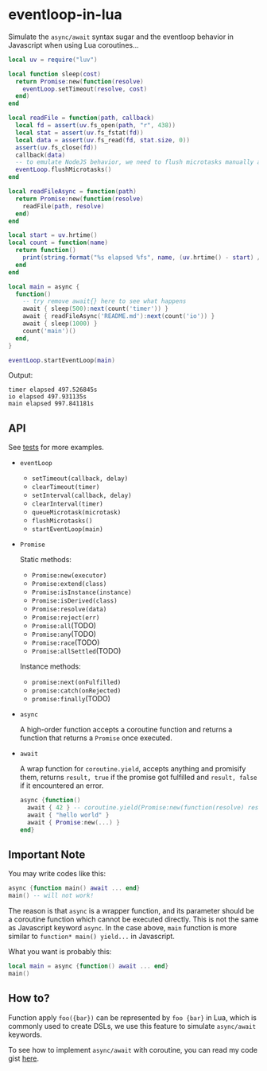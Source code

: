 # eventloop-in-lua

Simulate the `async/await` syntax sugar and the eventloop behavior in Javascript when using Lua coroutines...

```lua
local uv = require("luv")

local function sleep(cost)
  return Promise:new(function(resolve)
    eventLoop.setTimeout(resolve, cost)
  end)
end

local readFile = function(path, callback)
  local fd = assert(uv.fs_open(path, "r", 438))
  local stat = assert(uv.fs_fstat(fd))
  local data = assert(uv.fs_read(fd, stat.size, 0))
  assert(uv.fs_close(fd))
  callback(data)
  -- to emulate NodeJS behavior, we need to flush microtasks manually after each (macro)task
  eventLoop.flushMicrotasks()
end

local readFileAsync = function(path)
  return Promise:new(function(resolve)
    readFile(path, resolve)
  end)
end

local start = uv.hrtime()
local count = function(name)
  return function()
    print(string.format("%s elapsed %fs", name, (uv.hrtime() - start) / 1e6))
  end
end

local main = async {
  function()
    -- try remove await{} here to see what happens
    await { sleep(500):next(count('timer')) }
    await { readFileAsync('README.md'):next(count('io')) }
    await { sleep(1000) }
    count('main')()
  end,
}

eventLoop.startEventLoop(main)
```

Output:

```
timer elapsed 497.526845s
io elapsed 497.931135s
main elapsed 997.841181s
```

## API

  See [tests](./tests) for more examples.

+ `eventLoop`

  - `setTimeout(callback, delay)`
  - `clearTimeout(timer)`
  - `setInterval(callback, delay)`
  - `clearInterval(timer)`
  - `queueMicrotask(microtask)`
  - `flushMicrotasks()`
  - `startEventLoop(main)`

+ `Promise`

  Static methods:

  - `Promise:new(executor)`
  - `Promise:extend(class)`
  - `Promise:isInstance(instance)`
  - `Promise:isDerived(class)`
  - `Promise:resolve(data)`
  - `Promise:reject(err)`
  - `Promise:all`(TODO)
  - `Promise:any`(TODO)
  - `Promise:race`(TODO)
  - `Promise:allSettled`(TODO)

  Instance methods:

  - `promise:next(onFulfilled)`
  - `promise:catch(onRejected)`
  - `promise:finally`(TODO)

+ `async`

  A high-order function accepts a coroutine function and returns a function that returns a `Promise` once executed.

+ `await`

  A wrap function for `coroutine.yield`, accepts anything and promisify them, returns `result, true` if the promise got fulfilled and `result, false` if it encountered an error.

  ```lua
  async {function()
    await { 42 } -- coroutine.yield(Promise:new(function(resolve) resolve(42) end))
    await { "hello world" }
    await { Promise:new(...) }
  end}
  ```

## Important Note

You may write codes like this:

```lua
async {function main() await ... end}
main() -- will not work!
```

The reason is that `async` is a wrapper function, and its parameter should be a coroutine function which cannot be executed directly. This is not the same as Javascript keyword `async`. In the case above, `main` function is more similar to `function* main() yield...` in Javascript.

What you want is probably this:

```lua
local main = async {function() await ... end}
main()
```

## How to?

Function apply `foo({bar})` can be represented by `foo {bar}` in Lua, which is commonly used to create DSLs, we use this feature to simulate `async/await` keywords.

To see how to implement `async/await` with coroutine, you can read my code gist [here](https://gist.github.com/EverSeenTOTOTO/ac0a60de5568be71f6fc80c9e155ac7f).
